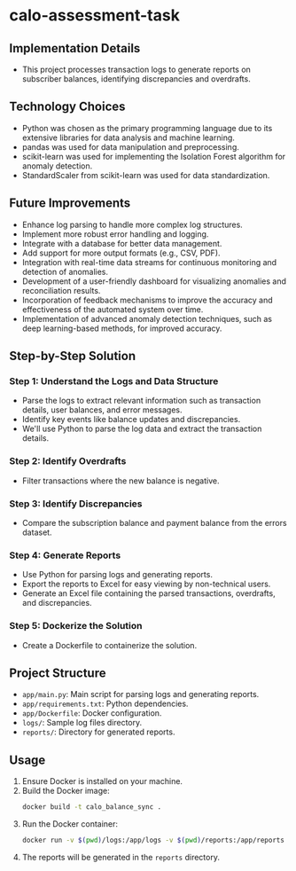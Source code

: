 # calo-assessment-task

## Implementation Details
- This project processes transaction logs to generate reports on subscriber balances, identifying discrepancies and overdrafts.

## Technology Choices
- Python was chosen as the primary programming language due to its extensive libraries for data analysis and machine learning.
- pandas was used for data manipulation and preprocessing.
- scikit-learn was used for implementing the Isolation Forest algorithm for anomaly detection.
- StandardScaler from scikit-learn was used for data standardization.

## Future Improvements
- Enhance log parsing to handle more complex log structures.
- Implement more robust error handling and logging.
- Integrate with a database for better data management.
- Add support for more output formats (e.g., CSV, PDF).
- Integration with real-time data streams for continuous monitoring and detection of anomalies.
- Development of a user-friendly dashboard for visualizing anomalies and reconciliation results.
- Incorporation of feedback mechanisms to improve the accuracy and effectiveness of the automated system over time.
- Implementation of advanced anomaly detection techniques, such as deep learning-based methods, for improved accuracy.

## Step-by-Step Solution

### Step 1: Understand the Logs and Data Structure
- Parse the logs to extract relevant information such as transaction details, user balances, and error messages.
- Identify key events like balance updates and discrepancies.
- We'll use Python to parse the log data and extract the transaction details.

### Step 2: Identify Overdrafts

- Filter transactions where the new balance is negative.

### Step 3: Identify Discrepancies

- Compare the subscription balance and payment balance from the errors dataset.

### Step 4: Generate Reports
- Use Python for parsing logs and generating reports.
- Export the reports to Excel for easy viewing by non-technical users.
- Generate an Excel file containing the parsed transactions, overdrafts, and discrepancies.

### Step 5: Dockerize the Solution

- Create a Dockerfile to containerize the solution.
  
## Project Structure

- `app/main.py`: Main script for parsing logs and generating reports.
- `app/requirements.txt`: Python dependencies.
- `app/Dockerfile`: Docker configuration.
- `logs/`: Sample log files directory.
- `reports/`: Directory for generated reports.

## Usage

1. Ensure Docker is installed on your machine.
2. Build the Docker image:
   ```sh
   docker build -t calo_balance_sync .
   ```
3. Run the Docker container:
   ```sh
   docker run -v $(pwd)/logs:/app/logs -v $(pwd)/reports:/app/reports calo_balance_sync
   ```
4. The reports will be generated in the `reports` directory.


